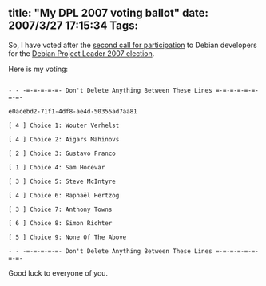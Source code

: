 title: "My DPL 2007 voting ballot"
date: 2007/3/27 17:15:34
Tags: 
---
<p>So, I have voted after the <a href="http://lists.debian.org/debian-devel-announce/2007/03/msg00021.html" target="_blank">second call for participation</a> to Debian developers for the <a href="http://www.debian.org/vote/2007/vote_001" target="_blank">Debian Project Leader 2007 election</a>.</p>

<p>Here is my voting:<br/><code><br/>
- - -=-=-=-=-=- Don't Delete Anything Between These Lines =-=-=-=-=-=-=-=-<br/>
e0acebd2-71f1-4df8-ae4d-50355ad7aa81<br/>
[ 4 ] Choice 1: Wouter Verhelst<br/>
[ 4 ] Choice 2: Aigars Mahinovs<br/>
[ 2 ] Choice 3: Gustavo Franco<br/>
[ 1 ] Choice 4: Sam Hocevar<br/>
[ 3 ] Choice 5: Steve McIntyre<br/>
[ 4 ] Choice 6: Raphaël Hertzog<br/>
[ 3 ] Choice 7: Anthony Towns<br/>
[ 6 ] Choice 8: Simon Richter<br/>
[ 5 ] Choice 9: None Of The Above<br/>
- - -=-=-=-=-=- Don't Delete Anything Between These Lines =-=-=-=-=-=-=-=-<br/></code></p>

<p>Good luck to everyone of you.</p>
